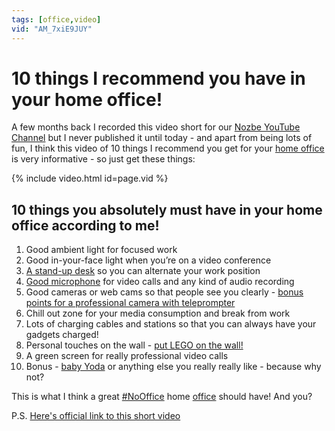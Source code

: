 ```yaml
---
tags: [office,video]
vid: "AM_7xiE9JUY"
---
```


# 10 things I recommend you have in your home office!

A few months back I recorded this video short for our [Nozbe YouTube Channel](https://m.youtube.com/c/NozbeCom) but I never published it until today - and apart from being lots of fun, I think this video of 10 things I recommend you get for your [home office](/office) is very informative - so just get these things:

{% include video.html id=page.vid %}

<!--More-->

## 10 things you absolutely must have in your home office according to me!

1. Good ambient light for focused work
2. Good in-your-face light when you’re on a video conference
3. [A stand-up desk](/office15/) so you can alternate your work position
4. [Good microphone](/office22/) for video calls and any kind of audio recording
5. Good cameras or web cams so that people see you clearly - [bonus points for a professional camera with teleprompter](/streaming)
6. Chill out zone for your media consumption and break from work
7. Lots of charging cables and stations so that you can always have your gadgets charged!
8. Personal touches on the wall - [put LEGO on the wall!](/ipad-corner/)
9. A green screen for really professional video calls
10. Bonus - [baby Yoda](/yoda/) or anything else you really really like - because why not?

This is what I think a great [#NoOffice](/nooffice) home [office](/office) should have! And you?

P.S. [Here's official link to this short video](https://youtube.com/shorts/AM_7xiE9JUY)


[n]: https://michael.gratis/nozbe
[np]: https://michael.gratis/nozbepersonal
